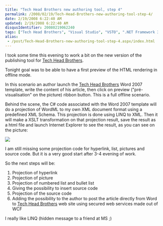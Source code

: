 ```yaml
---
title: "Tech Head Brothers new authoring tool, step 4"
permalink: /2008/02/19/Tech-Head-Brothers-new-authoring-tool-step-4/
date: 2/19/2008 6:22:40 AM
updated: 2/19/2008 6:22:40 AM
disqusIdentifier: 20080219062240
tags: ["Tech Head Brothers", "Visual Studio", "VSTO", ".NET Framework 3.5", "Office 2007"]
alias:
 - /post/Tech-Head-Brothers-new-authoring-tool-step-4.aspx/index.html
---
```

I took some time this evening to work a bit on the new version of the publishing tool for [Tech Head Brothers](http://www.techheadbrothers.com/).

Tonight goal was to be able to have a first preview of the HTML rendering in offline mode.
<!-- more -->

In this scenario an author launch the [Tech Head Brothers](http://www.techheadbrothers.com/) Word 2007 template, write the content of his article, then click on preview ("pré-visualisation" on the picture) ribbon button. This is a full offline scenario.

Behind the scene, the C# code associated with the Word 2007 template will do a projection of WordML to my own XML document format using a predefined XML Schema. This projection is done using LINQ to XML. Then it will make a XSLT transformation on that projection result, save the result as a html file and launch Internet Explorer to see the result, as you can see on the picture:

![](http://farm3.static.flickr.com/2299/2275499640_bbf637aa2f_o.jpg) 

I am still missing some projection code for hyperlink, list, pictures and source code. But it is a very good start after 3-4 evening of work.

So the next steps will be:

1.  Projection of hyperlink
2.  Projection of picture
3.  Projection of numbered list and bullet list
4.  Giving the possibility to insert source code
5.  Projection of the source code
6.  Adding the possibility to the author to post the article directly from Word to [Tech Head Brothers](http://www.techheadbrothers.com/) web site using secured web services made out of WCF 

I really like LINQ (hidden message to a friend at MS ;)
